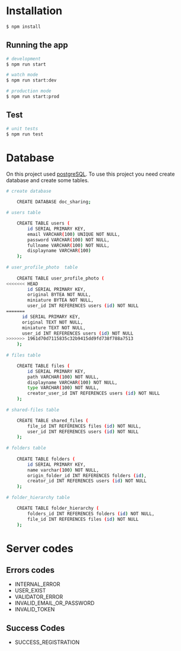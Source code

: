 # Installation

```bash
$ npm install
```

## Running the app

```bash
# development
$ npm run start

# watch mode
$ npm run start:dev

# production mode
$ npm run start:prod
```

## Test

```bash
# unit tests
$ npm run test
```

# Database

On this project used [postgreSQL](https://www.postgresql.org/). To use this project you need create database and create some tables.

```bash
# create database

    CREATE DATABASE doc_sharing;

# users table

    CREATE TABLE users (
        id SERIAL PRIMARY KEY,
        email VARCHAR(100) UNIQUE NOT NULL,
        password VARCHAR(100) NOT NULL,
        fullname VARCHAR(100) NOT NULL,
        displayname VARCHAR(100)
    );
      
# user_profile_photo  table
  
    CREATE TABLE user_profile_photo (
<<<<<<< HEAD
        id SERIAL PRIMARY KEY,
        original BYTEA NOT NULL,
        miniature BYTEA NOT NULL,
        user_id INT REFERENCES users (id) NOT NULL
=======
      id SERIAL PRIMARY KEY,
      original TEXT NOT NULL,
      miniature TEXT NOT NULL,
      user_id INT REFERENCES users (id) NOT NULL
>>>>>>> 1961d70d7115835c32b9415dd9fd738f788a7513
    );
  
# files table

    CREATE TABLE files (
        id SERIAL PRIMARY KEY,
        path VARCHAR(100) NOT NULL,
        displayname VARCHAR(100) NOT NULL,
        type VARCHAR(100) NOT NULL,
        creator_user_id INT REFERENCES users (id) NOT NULL
    );
  
# shared-files table

    CREATE TABLE shared_files (
        file_id INT REFERENCES files (id) NOT NULL,
        user_id INT REFERENCES users (id) NOT NULL
    );
  
# folders table
    
    CREATE TABLE folders (
        id SERIAL PRIMARY KEY,
        name varchar(100) NOT NULL,
        origin_folder_id INT REFERENCES folders (id),
        creator_id INT REFERENCES users (id) NOT NULL
    ); 
      
# folder_hierarchy table

    CREATE TABLE folder_hierarchy (
        folders_id INT REFERENCES folders (id) NOT NULL,
        file_id INT REFERENCES files (id) NOT NULL
    );
```

# Server codes

## Errors codes

* INTERNAL_ERROR
* USER_EXIST
* VALIDATOR_ERROR
* INVALID_EMAIL_OR_PASSWORD
* INVALID_TOKEN

## Success Codes

* SUCCESS_REGISTRATION
